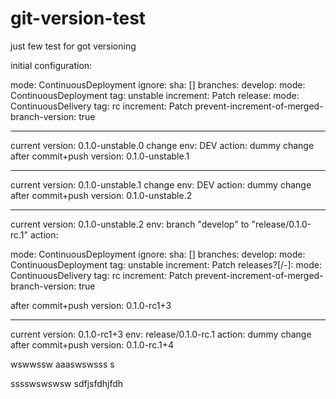 # git-version-test
just few test for got versioning

initial configuration:

mode: ContinuousDeployment
ignore:
  sha: []
branches:
  develop:
    mode: ContinuousDeployment
    tag: unstable
    increment: Patch
  release:
    mode: ContinuousDelivery
    tag: rc
    increment: Patch
    prevent-increment-of-merged-branch-version: true

*****************************

current version: 0.1.0-unstable.0
change env: DEV
action: dummy change
after commit+push version: 0.1.0-unstable.1

*****************************

current version: 0.1.0-unstable.1
change env: DEV
action: dummy change
after commit+push version: 0.1.0-unstable.2

*****************************

current version: 0.1.0-unstable.2
env: branch "develop" to "release/0.1.0-rc.1"
action:

mode: ContinuousDeployment
ignore:
  sha: []
branches:
  develop:
    mode: ContinuousDeployment
    tag: unstable
    increment: Patch
  releases?[/-]:
    mode: ContinuousDelivery
    tag: rc
    increment: Patch
    prevent-increment-of-merged-branch-version: true

after commit+push version: 0.1.0-rc1+3

*****************************

current version: 0.1.0-rc1+3
env: release/0.1.0-rc.1
action: dummy change
after commit+push version: 0.1.0-rc.1+4

wswwssw
aaaswswsss
s

sssswswswsw
sdfjsfdhjfdh